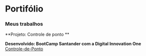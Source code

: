 # Portifólio

### Meus trabalhos

**Projeto: Controle de ponto **

**Desenvolvido: BootCamp Santander  com a Digital Innovation One**
[Controle-de-Ponto](https://github.com/fabiopereirareis/Controle-de-Ponto)

